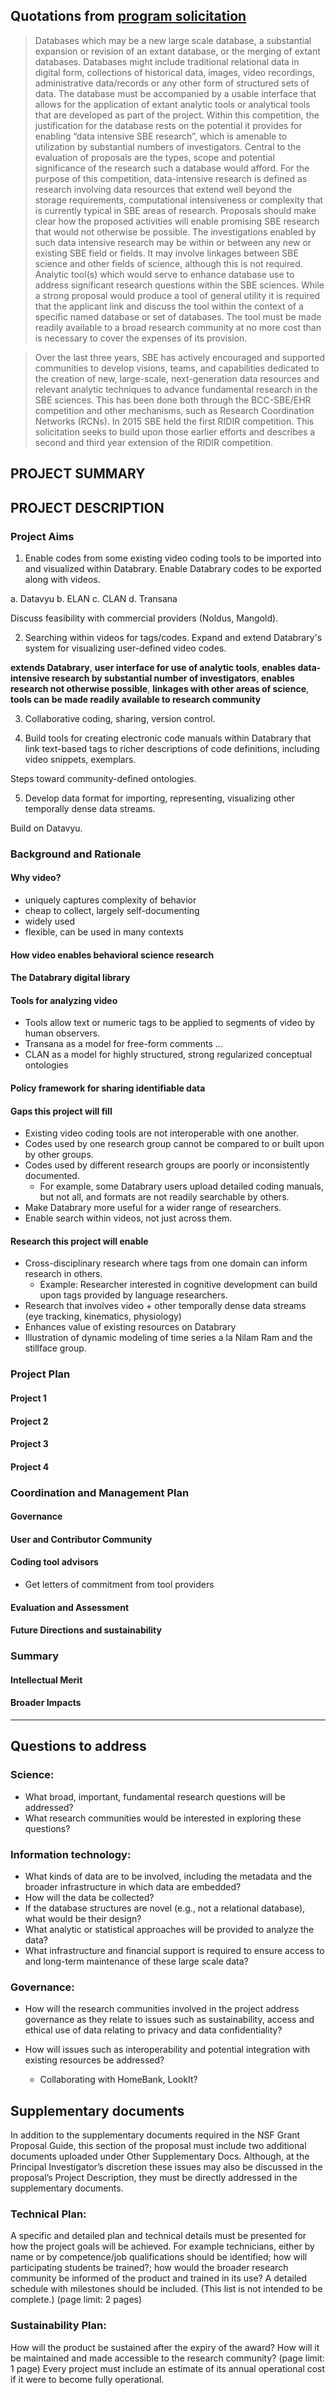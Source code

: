 ## Quotations from [program solicitation](http://www.nsf.gov/pubs/2015/nsf15602/nsf15602.htm)

>Databases which may be a new large scale database, a substantial expansion or revision of an extant database, or the merging of extant databases. Databases might include traditional relational data in digital form, collections of historical data, images, video recordings, administrative data/records or any other form of structured sets of data. The database must be accompanied by a usable interface that allows for the application of extant analytic tools or analytical tools that are developed as part of the project. Within this competition, the justification for the database rests on the potential it provides for enabling “data intensive SBE research”, which is amenable to utilization by substantial numbers of investigators. Central to the evaluation of proposals are the types, scope and potential significance of the research such a database would afford. For the purpose of this competition, data-intensive research is defined as research involving data resources that extend well beyond the storage requirements, computational intensiveness or complexity that is currently typical in SBE areas of research. Proposals should make clear how the proposed activities will enable promising SBE research that would not otherwise be possible. The investigations enabled by such data intensive research may be within or between any new or existing SBE field or fields. It may involve linkages between SBE science and other fields of science, although this is not required.
>Analytic tool(s) which would serve to enhance database use to address significant research questions within the SBE sciences. While a strong proposal would produce a tool of general utility it is required that the applicant link and discuss the tool within the context of a specific named database or set of databases. The tool must be made readily available to a broad research community at no more cost than is necessary to cover the expenses of its provision.

>Over the last three years, SBE has actively encouraged and supported communities to develop visions, teams, and capabilities dedicated to the creation of new, large-scale, next-generation data resources and relevant analytic techniques to advance fundamental research in the SBE sciences. This has been done both through the BCC-SBE/EHR competition and other mechanisms, such as Research Coordination Networks (RCNs). In 2015 SBE held the first RIDIR competition. This solicitation seeks to build upon those earlier efforts and describes a second and third year extension of the RIDIR competition.

## PROJECT SUMMARY

## PROJECT DESCRIPTION

### Project Aims

1. Enable codes from some existing video coding tools to be imported into and visualized within Databrary. Enable Databrary codes to be exported along with videos.

a. Datavyu
b. ELAN
c. CLAN
d. Transana

Discuss feasibility with commercial providers (Noldus, Mangold).

2. Searching within videos for tags/codes. Expand and extend Databrary's system for visualizing user-defined video codes. 

**extends Databrary**, **user interface for use of analytic tools**, **enables data-intensive research by substantial number of investigators**, **enables research not otherwise possible**, **linkages with other areas of science**, **tools can be made readily available to research community**

3. Collaborative coding, sharing, version control.

4. Build tools for creating electronic code manuals within Databrary that link text-based tags to richer descriptions of code definitions, including video snippets, exemplars.

Steps toward community-defined ontologies.

5. Develop data format for importing, representing, visualizing other temporally dense data streams.

Build on Datavyu.

### Background and Rationale

#### Why video?

- uniquely captures complexity of behavior
- cheap to collect, largely self-documenting
- widely used
- flexible, can be used in many contexts

#### How video enables behavioral science research

#### The Databrary digital library

#### Tools for analyzing video

- Tools allow text or numeric tags to be applied to segments of video by human observers.
- Transana as a model for free-form comments ...
- CLAN as a model for highly structured, strong regularized conceptual ontologies

#### Policy framework for sharing identifiable data

#### Gaps this project will fill

- Existing video coding tools are not interoperable with one another.
- Codes used by one research group cannot be compared to or built upon by other groups.
- Codes used by different research groups are poorly or inconsistently documented.
  - For example, some Databrary users upload detailed coding manuals, but not all, and formats are not readily searchable by others.
- Make Databrary more useful for a wider range of researchers.
- Enable search within videos, not just across them.

#### Research this project will enable

- Cross-disciplinary research where tags from one domain can inform research in others.
  - Example: Researcher interested in cognitive development can build upon tags provided by language researchers.
- Research that involves video + other temporally dense data streams (eye tracking, kinematics, physiology)
- Enhances value of existing resources on Databrary
- Illustration of dynamic modeling of time series a la Nilam Ram and the stillface group.

### Project Plan

#### Project 1

#### Project 2

#### Project 3

#### Project 4

### Coordination and Management Plan

#### Governance

#### User and Contributor Community

#### Coding tool advisors

- Get letters of commitment from tool providers

#### Evaluation and Assessment

#### Future Directions and sustainability

### Summary

#### Intellectual Merit

#### Broader Impacts

----

## Questions to address

### Science:

- What broad, important, fundamental research questions will be addressed?
- What research communities would be interested in exploring these questions?

### Information technology:

- What kinds of data are to be involved, including the metadata and the broader infrastructure in which data are embedded?
- How will the data be collected?
- If the database structures are novel (e.g., not a relational database), what would be their design?
- What analytic or statistical approaches will be provided to analyze the data?
- What infrastructure and financial support is required to ensure access to and long-term maintenance of these large scale data?

### Governance:

- How will the research communities involved in the project address governance as they relate to issues such as sustainability, access and ethical use of data relating to privacy and data confidentiality?

- How will issues such as interoperability and potential integration with existing resources be addressed?
  - Collaborating with HomeBank, LookIt?

## Supplementary documents

In addition to the supplementary documents required in the NSF Grant Proposal Guide, this section of the proposal must include two additional documents uploaded under Other Supplementary Docs. Although, at the Principal Investigator’s discretion these issues may also be discussed in the proposal’s Project Description, they must be directly addressed in the supplementary documents.

### Technical Plan:

A specific and detailed plan and technical details must be presented for how the project goals will be achieved. For example technicians, either by name or by competence/job qualifications should be identified; how will participating students be trained?; how would the broader research community be informed of the product and trained in its use? A detailed schedule with milestones should be included. (This list is not intended to be complete.) (page limit: 2 pages)

### Sustainability Plan:

How will the product be sustained after the expiry of the award? How will it be maintained and made accessible to the research community? (page limit: 1 page) Every project must include an estimate of its annual operational cost if it were to become fully operational.
